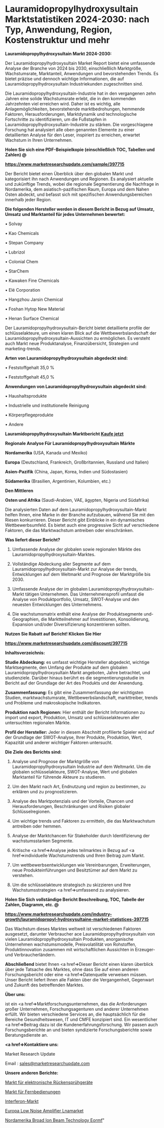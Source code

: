 # Lauramidopropylhydroxysultain Marktstatistiken 2024-2030: nach Typ, Anwendung, Region, Kostenstruktur und mehr

<strong>Lauramidopropylhydroxysultain Markt 2024-2030:</strong>

Der Lauramidopropylhydroxysultain Market Report bietet eine umfassende Analyse der Branche von 2024 bis 2030, einschließlich Marktgröße, Wachstumsrate, Marktanteil, Anwendungen und bevorstehenden Trends. Es bietet präzise und dennoch wichtige Informationen, die auf Lauramidopropylhydroxysultain Industriekunden zugeschnitten sind.

Die Lauramidopropylhydroxysultain-Industrie hat in den vergangenen zehn Jahren eine solide Wachstumsrate erlebt, die in den kommenden Jahrzehnten viel erreichen wird. Daher ist es wichtig, alle Anlagemöglichkeiten, bevorstehende marktbedrohungen, hemmende Faktoren, Herausforderungen, Marktdynamik und technologische Fortschritte zu identifizieren, um die Fußstapfen in Lauramidopropylhydroxysultain-Industrie zu stärken. Die vorgeschlagene Forschung hat analysiert alle oben genannten Elemente zu einer detaillierten Analyse für den Leser, inspiriert zu erreichen, erwartet Wachstum in Ihren Unternehmen.



<strong>Holen Sie sich eine PDF-Beispielkopie (einschließlich TOC, Tabellen und Zahlen) @
</strong>

<strong><a href=https://www.marketresearchupdate.com/sample/397715>

<strong>https://www.marketresearchupdate.com/sample/397715</u></font></a></strong></strong>

Der Bericht bietet einen Überblick über den globalen Markt und kategorisiert ihn nach Anwendungen und Regionen. Es analysiert aktuelle und zukünftige Trends, wobei die regionale Segmentierung die Nachfrage in Nordamerika, dem asiatisch-pazifischen Raum, Europa und dem Nahen Osten abdeckt, und befasst sich mit spezifischen Anwendungsbereichen innerhalb jeder Region.



<strong>Die folgenden Hersteller werden in diesem Bericht in Bezug auf Umsatz, Umsatz und Marktanteil für jedes Unternehmen bewertet:</strong>

• Solvay

• Kao Chemicals

• Stepan Company

• Lubrizol

• Colonial Chem

• StarChem

• Kawaken Fine Chemicals

• Elé Corporation

• Hangzhou Jarsin Chemical

• Foshan Hytop New Material

• Henan Surface Chemical

Der Lauramidopropylhydroxysultain-Bericht bietet detaillierte profile der schlüsselakteure, um einen klaren Blick auf die Wettbewerbslandschaft der Lauramidopropylhydroxysultain-Aussichten zu ermöglichen. Es versteht auch Markt neue Produktanalyse, Finanzübersicht, Strategien und marketing-trends.



<strong>Arten von Lauramidopropylhydroxysultain abgedeckt sind:</strong>

• Feststoffgehalt 35,0 %

• Feststoffgehalt 45,0 %



<strong>Anwendungen von Lauramidopropylhydroxysultain abgedeckt sind:</strong>

• Haushaltsprodukte

• Industrielle und institutionelle Reinigung

• Körperpflegeprodukte

• Andere



<strong>Lauramidopropylhydroxysultain Marktbericht <a href=https://www.marketresearchupdate.com/buynow/397715>Kaufe jetzt</a></strong>



<strong>Regionale Analyse Für Lauramidopropylhydroxysultain Märkte</strong>



<strong>Nordamerika</strong> (USA, Kanada und Mexiko)



<strong>Europa</strong> (Deutschland, Frankreich, Großbritannien, Russland und Italien)



<strong>Asien-Pazifik</strong> (China, Japan, Korea, Indien und Südostasien)



<strong>Südamerika</strong> (Brasilien, Argentinien, Kolumbien, etc.)



<strong>Den Mittleren</strong> 

<strong>Osten und Afrika</strong> (Saudi-Arabien, VAE, ägypten, Nigeria und Südafrika)

Die analysierten Daten auf dem Lauramidopropylhydroxysultain-Markt helfen Ihnen, eine Marke in der Branche aufzubauen, während Sie mit den Riesen konkurrieren. Dieser Bericht gibt Einblicke in ein dynamisches Wettbewerbsumfeld. Es bietet auch eine progressive Sicht auf verschiedene Faktoren, die das Marktwachstum antreiben oder einschränken.



<strong>Was liefert dieser Bericht?</strong>

1. Umfassende Analyse der globalen sowie regionalen Märkte des Lauramidopropylhydroxysultain-Marktes.

2. Vollständige Abdeckung aller Segmente auf dem Lauramidopropylhydroxysultain-Markt zur Analyse der trends, Entwicklungen auf dem Weltmarkt und Prognose der Marktgröße bis 2030.

3. Umfassende Analyse der im globalen Lauramidopropylhydroxysultain-Markt tätigen Unternehmen. Das Unternehmensprofil umfasst die Analyse von Produktportfolio, Umsatz, SWOT-Analyse und den neuesten Entwicklungen des Unternehmens.

4. Die wachstumsmatrix enthält eine Analyse der Produktsegmente und-Geographien, die Marktteilnehmer auf Investitionen, Konsolidierung, Expansion und/oder Diversifizierung konzentrieren sollten.



<strong>Nutzen Sie Rabatt auf Bericht! Klicken Sie Hier
</strong>

<strong><a href=https://www.marketresearchupdate.com/discount/397715>https://www.marketresearchupdate.com/discount/397715</b></u></font></strong></a>



<strong>Inhaltsverzeichnis:</strong>



<strong>Studie Abdeckung:</strong> es umfasst wichtige Hersteller abgedeckt, wichtige Marktsegmente, den Umfang der Produkte auf dem globalen Lauramidopropylhydroxysultain Markt angeboten, Jahre betrachtet, und studienziele. Darüber hinaus berührt es die segmentierungsstudie im Bericht auf der Grundlage der Art des Produkts und der Anwendung.



<strong>Zusammenfassung:</strong> Es gibt eine Zusammenfassung der wichtigsten Studien, marktwachstumsrate, Wettbewerbslandschaft, markttreiber, trends und Probleme und makroskopische Indikatoren.



<strong>Produktion nach Regionen:</strong> Hier enthält der Bericht Informationen zu import und export, Produktion, Umsatz und schlüsselakteuren aller untersuchten regionalen Märkte.



<strong>Profil der Hersteller:</strong> Jeder in diesem Abschnitt profilierte Spieler wird auf der Grundlage der SWOT-Analyse, Ihrer Produkte, Produktion, Wert, Kapazität und anderer wichtiger Faktoren untersucht.



<strong>Die Ziele des Berichts sind:</strong>

1) Analyse und Prognose der Marktgröße von Lauramidopropylhydroxysultain Industrie auf dem Weltmarkt.
Um die globalen schlüsselakteure, SWOT-Analyse, Wert und globalen Marktanteil für führende Akteure zu studieren.

2) Um den Markt nach Art, Endnutzung und region zu bestimmen, zu erklären und zu prognostizieren.

3) Analyse des Marktpotenzials und der Vorteile, Chancen und Herausforderungen, Beschränkungen und Risiken globaler Schlüsselregionen.

4) Um wichtige trends und Faktoren zu ermitteln, die das Marktwachstum antreiben oder hemmen.

5) Analyse der Marktchancen für Stakeholder durch Identifizierung der wachstumsstarken Segmente.

6) Kritische <a href=>Analyse</a> jedes teilmarktes in Bezug auf <a href=>individuelle</a> Wachstumstrends und Ihren Beitrag zum Markt.

7) Um wettbewerbsentwicklungen wie Vereinbarungen, Erweiterungen, neue Produkteinführungen und Besitztümer auf dem Markt zu verstehen.

8) Um die schlüsselakteure strategisch zu skizzieren und Ihre Wachstumsstrategien <a href=>umfassend</a> zu analysieren.



<strong>Holen Sie Sich vollständige Bericht Beschreibung, TOC, Tabelle der Zahlen, Diagramm, etc. @ </strong>

<strong><a href=https://www.marketresearchupdate.com/industry-growth/lauramidopropyl-hydroxysultaine-market-statistices-397715>https://www.marketresearchupdate.com/industry-growth/lauramidopropyl-hydroxysultaine-market-statistices-397715</a></font></strong>

Das Wachstum dieses Marktes weltweit ist verschiedenen Faktoren ausgesetzt, darunter Verbraucher ace Lauramidopropylhydroxysultain von vielen Lauramidopropylhydroxysultain Produkten, anorganische Unternehmen wachstumsmodelle, Preisvolatilität von Rohstoffen, Produktinnovation zusammen mit wirtschaftlichen Aussichten in Erzeuger-und Verbraucherländern.



<strong>Abschließend</strong> bietet Ihnen <a href=>Dieser</a> Bericht einen klaren überblick über jede Tatsache des Marktes, ohne dass Sie auf einen anderen Forschungsbericht oder eine <a href=>Datenquelle</a> verweisen müssen. Unser Bericht liefert Ihnen alle Fakten über die Vergangenheit, Gegenwart und Zukunft des betreffenden Marktes.



<strong>Über uns:</strong>

 ist ein <a href=>Marktfors</a>chungsunternehmen, das die Anforderungen großer Unternehmen, Forschungsagenturen und anderer Unternehmen erfüllt. Wir bieten verschiedene Services an, die hauptsächlich für die Bereiche Gesundheitswesen, IT und CMFE konzipiert sind. Ein wesentlicher <a href=>Beitrag</a> dazu ist die Kundenerfahrungsforschung. Wir passen auch Forschungsberichte an und bieten syndizierte Forschungsberichte sowie Beratungsdienste an.



<strong><a href=>Kontaktiere uns:</a></strong>

Market Research Update

Email : sales@marketresearchupdate.com



<strong>Unsere anderen Berichte:</strong>

<a href=https://www.linkedin.com/pulse/electronic-knapsack-sprayer-market-2023-what>Markt für elektronische Rückensprühgeräte</a>

<a href=https://www.linkedin.com/pulse/remote-controls-market-2023-analysis-growth>Markt für Fernbedienungen</a>

<a href=https://www.linkedin.com/pulse/interferon-market-size-trends-consumption-future>Interferon-Markt</a>

<a href=https://www.linkedin.com/pulse/europe-low-noise-amplifier-lnamarket-see-massive>Europa Low Noise Amplifier Lnamarket</a>

<a href=https://www.linkedin.com/pulse/north-america-broad-ion-beam-technology-eormf/>Nordamerika Broad Ion Beam Technology Eormf</a>"
